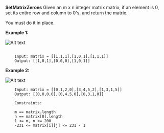 **SetMatrixZeroes**
Given an m x n integer matrix matrix, if an element is 0, set its entire row and column to 0's, and return the matrix.

You must do it in place.

 

**Example 1:**


![Alt text](https://assets.leetcode.com/uploads/2020/08/17/mat1.jpg?raw=true)


```
    
    Input: matrix = [[1,1,1],[1,0,1],[1,1,1]]
    Output: [[1,0,1],[0,0,0],[1,0,1]]

```
**Example 2:**

![Alt text](https://assets.leetcode.com/uploads/2020/08/17/mat2.jpg?raw=true)


```
    Input: matrix = [[0,1,2,0],[3,4,5,2],[1,3,1,5]]
    Output: [[0,0,0,0],[0,4,5,0],[0,3,1,0]]

```

 
```
    Constraints:

    m == matrix.length
    n == matrix[0].length
    1 <= m, n <= 200
    -231 <= matrix[i][j] <= 231 - 1

```